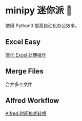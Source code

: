 # minipy 迷你派 🥧
使用 Python3 提高自动化办公效率。

## Excel Easy
[简化 Excel 处理操作](ExcelEasy)

## Merge Files
合并多个文件

## Alfred Workflow
[Alfred 时间格式转换](AlfredWorkflow)
